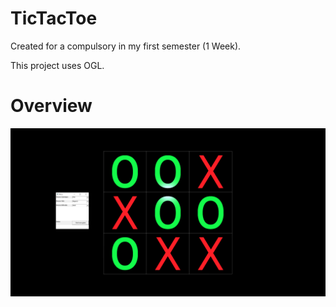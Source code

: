 # TicTacToe

Created for a compulsory in my first semester (1 Week). 

This project uses OGL.

# Overview
<div style='float: center'>
  <img style='width: 1024px' src="/Images/Overview1.png"></img>
</div>
